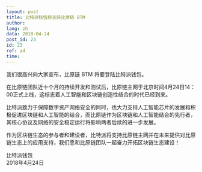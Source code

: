 ```yaml
---
layout: post
title: 比特派钱包将支持比原链 BTM
author: 
lang: zh
data: 2018-04-24
post_id: 23
id: 23
ref: ad
time: 
---
```



我们很高兴向大家宣布，比原链 BTM 将要登陆比特派钱包。
 
在比原链团队近十个月的持续开发和测试后，比原链主网于北京时间4月24日14：00正式上线，这标志着人工智能和区块链创造性结合的时代已经到来。


比特派致力于保障数字资产网络安全的同时，也大力支持人工智能芯片的发展和积极促进区块链和人工智能的结合，而比原链作为区块链和人工智能结合的先行者，其核心协议及网络的安全稳定运行将影响两者后续的进一步发展。


作为区块链生态的参与者和建设者，比特派将支持比原链主网并在未来提供对比原链生态上的应用支持，我们愿和比原链团队一起奋力开拓区块链生态建设！
 

比特派钱包<br/>
2018年4月24日